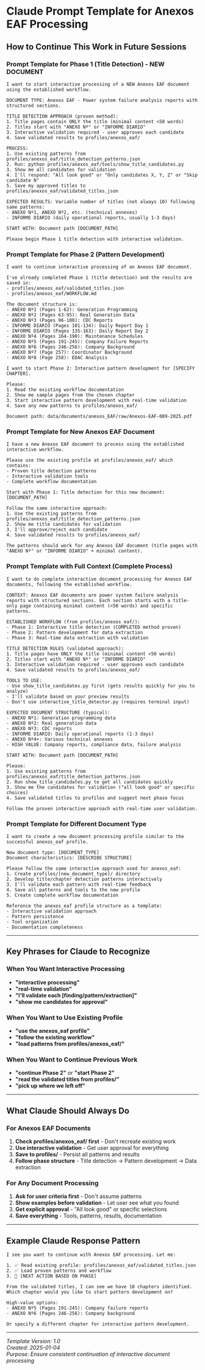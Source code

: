 # Claude Prompt Template for Anexos EAF Processing

## How to Continue This Work in Future Sessions

### Prompt Template for Phase 1 (Title Detection) - NEW DOCUMENT

```
I want to start interactive processing of a NEW Anexos EAF document using the established workflow.

DOCUMENT TYPE: Anexos EAF - Power system failure analysis reports with structured sections.

TITLE DETECTION APPROACH (proven method):
1. Title pages contain ONLY the title (minimal content <50 words)
2. Titles start with "ANEXO Nº" or "INFORME DIARIO"
3. Interactive validation required - user approves each candidate
4. Save validated results to profiles/anexos_eaf/

PROCESS:
1. Use existing patterns from profiles/anexos_eaf/title_detection_patterns.json
2. Run: python profiles/anexos_eaf/tools/show_title_candidates.py
3. Show me all candidates for validation
4. I'll respond: "All look good" or "Only candidates X, Y, Z" or "Skip candidate N"
5. Save my approved titles to profiles/anexos_eaf/validated_titles.json

EXPECTED RESULTS: Variable number of titles (not always 10) following same patterns:
- ANEXO Nº1, ANEXO Nº2, etc. (technical annexes)
- INFORME DIARIO (daily operational reports, usually 1-3 days)

START WITH: Document path [DOCUMENT_PATH]

Please begin Phase 1 title detection with interactive validation.
```

### Prompt Template for Phase 2 (Pattern Development)

```
I want to continue interactive processing of an Anexos EAF document. 

I've already completed Phase 1 (title detection) and the results are saved in:
- profiles/anexos_eaf/validated_titles.json
- profiles/anexos_eaf/WORKFLOW.md

The document structure is:
- ANEXO Nº1 (Pages 1-62): Generation Programming
- ANEXO Nº2 (Pages 63-95): Real Generation Data  
- ANEXO Nº3 (Pages 96-100): CDC Reports
- INFORME DIARIO (Pages 101-134): Daily Report Day 1
- INFORME DIARIO (Pages 135-163): Daily Report Day 2
- ANEXO Nº4 (Pages 164-190): Maintenance Schedules
- ANEXO Nº5 (Pages 191-245): Company Failure Reports
- ANEXO Nº6 (Pages 246-256): Company Background
- ANEXO Nº7 (Page 257): Coordinator Background
- ANEXO Nº8 (Page 258): EDAC Analysis

I want to start Phase 2: Interactive pattern development for [SPECIFY CHAPTER].

Please:
1. Read the existing workflow documentation
2. Show me sample pages from the chosen chapter  
3. Start interactive pattern development with real-time validation
4. Save any new patterns to profiles/anexos_eaf/

Document path: data/documents/anexos_EAF/raw/Anexos-EAF-089-2025.pdf
```

### Prompt Template for New Anexos EAF Document

```
I have a new Anexos EAF document to process using the established interactive workflow.

Please use the existing profile at profiles/anexos_eaf/ which contains:
- Proven title detection patterns
- Interactive validation tools  
- Complete workflow documentation

Start with Phase 1: Title detection for this new document:
[DOCUMENT_PATH]

Follow the same interactive approach:
1. Use the existing patterns from profiles/anexos_eaf/title_detection_patterns.json
2. Show me title candidates for validation
3. I'll approve/reject each candidate  
4. Save validated results to profiles/anexos_eaf/

The patterns should work for any Anexos EAF document (title pages with "ANEXO Nº" or "INFORME DIARIO" + minimal content).
```

### Prompt Template with Full Context (Complete Process)

```
I want to do complete interactive document processing for Anexos EAF documents, following the established workflow.

CONTEXT: Anexos EAF documents are power system failure analysis reports with structured sections. Each section starts with a title-only page containing minimal content (<50 words) and specific patterns.

ESTABLISHED WORKFLOW (from profiles/anexos_eaf/):
- Phase 1: Interactive title detection (COMPLETED method proven)
- Phase 2: Pattern development for data extraction  
- Phase 3: Real-time data extraction with validation

TITLE DETECTION RULES (validated approach):
1. Title pages have ONLY the title (minimal content <50 words)
2. Titles start with "ANEXO Nº" or "INFORME DIARIO" 
3. Interactive validation required - user approves each candidate
4. Save validated results to profiles/anexos_eaf/

TOOLS TO USE:
- Use show_title_candidates.py first (gets results quickly for you to analyze)
- I'll validate based on your preview results
- Don't use interactive_title_detector.py (requires terminal input)

EXPECTED DOCUMENT STRUCTURE (typical):
- ANEXO Nº1: Generation programming data
- ANEXO Nº2: Real generation data
- ANEXO Nº3: CDC reports  
- INFORME DIARIO: Daily operational reports (1-3 days)
- ANEXO Nº4+: Various technical annexes
- HIGH VALUE: Company reports, compliance data, failure analysis

START WITH: Document path [DOCUMENT_PATH]

Please:
1. Use existing patterns from profiles/anexos_eaf/title_detection_patterns.json
2. Run show_title_candidates.py to get all candidates quickly
3. Show me the candidates for validation ("all look good" or specific choices)
4. Save validated titles to profiles and suggest next phase focus

Follow the proven interactive approach with real-time user validation.
```

### Prompt Template for Different Document Type

```
I want to create a new document processing profile similar to the successful anexos_eaf profile.

New document type: [DOCUMENT_TYPE]
Document characteristics: [DESCRIBE STRUCTURE]

Please follow the same interactive approach used for anexos_eaf:
1. Create profiles/[new_document_type]/ directory
2. Develop title/chapter detection patterns interactively
3. I'll validate each pattern with real-time feedback
4. Save all patterns and tools to the new profile
5. Create complete workflow documentation

Reference the anexos_eaf profile structure as a template:
- Interactive validation approach
- Pattern persistence  
- Tool organization
- Documentation completeness
```

---

## Key Phrases for Claude to Recognize

### When You Want Interactive Processing
- **"interactive processing"**
- **"real-time validation"**  
- **"I'll validate each [finding/pattern/extraction]"**
- **"show me candidates for approval"**

### When You Want to Use Existing Profile
- **"use the anexos_eaf profile"**
- **"follow the existing workflow"**
- **"load patterns from profiles/anexos_eaf/"**

### When You Want to Continue Previous Work
- **"continue Phase 2"** or **"start Phase 2"**
- **"read the validated titles from profiles/"**
- **"pick up where we left off"**

---

## What Claude Should Always Do

### For Anexos EAF Documents
1. **Check profiles/anexos_eaf/ first** - Don't recreate existing work
2. **Use interactive validation** - Get user approval for everything  
3. **Save to profiles/** - Persist all patterns and results
4. **Follow phase structure** - Title detection → Pattern development → Data extraction

### For Any Document Processing
1. **Ask for user criteria first** - Don't assume patterns
2. **Show examples before validation** - Let user see what you found
3. **Get explicit approval** - "All look good" or specific selections
4. **Save everything** - Tools, patterns, results, documentation

---

## Example Claude Response Pattern

```
I see you want to continue with Anexos EAF processing. Let me:

1. ✅ Read existing profile: profiles/anexos_eaf/validated_titles.json
2. ✅ Load proven patterns and workflow
3. 🎯 [NEXT ACTION BASED ON PHASE]

From the validated titles, I can see we have 10 chapters identified.
Which chapter would you like to start pattern development on?

High-value options:
- ANEXO Nº5 (Pages 191-245): Company failure reports
- ANEXO Nº6 (Pages 246-256): Company background  

Or specify a different chapter for interactive pattern development.
```

---

*Template Version: 1.0*  
*Created: 2025-01-04*  
*Purpose: Ensure consistent continuation of interactive document processing*